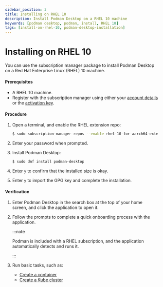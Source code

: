 ```yaml
---
sidebar_position: 3
title: Installing on RHEL 10
description: Install Podman Desktop on a RHEL 10 machine
keywords: [podman desktop, podman, install, RHEL 10]
tags: [install-on-rhel-10, podman-desktop-installation]
---
```


# Installing on RHEL 10

You can use the subscription manager package to install Podman Desktop on a Red Hat Enterprise Linux (RHEL) 10 machine.

#### Prerequisites

- A RHEL 10 machine.
- Register with the subscription manager using either your [account details](https://docs.redhat.com/en/documentation/red_hat_enterprise_linux/9/html/configuring_basic_system_settings/assembly_registering-the-system-and-managing-subscriptions_configuring-basic-system-settings#registering-a-system-by-using-the-command-line_assembly_registering-the-system-and-managing-subscriptions) or the [activation key](https://docs.redhat.com/en/documentation/subscription_central/1-latest/html/getting_started_with_rhel_system_registration/basic-reg-rhel-cli#proc-reg-rhel-rhc-act-key_).

#### Procedure

1. Open a terminal, and enable the RHEL extension repo:

   ```sh
   $ sudo subscription-manager repos --enable rhel-10-for-aarch64-extensions-rpms
   ```

1. Enter your password when prompted.
1. Install Podman Desktop:
   ```sh
   $ sudo dnf install podman-desktop
   ```
1. Enter `y` to confirm that the installed size is okay.
1. Enter `y` to import the GPG key and complete the installation.

#### Verification

1. Enter Podman Desktop in the search box at the top of your home screen, and click the application to open it.
1. Follow the prompts to complete a quick onboarding process with the application.

   :::note

   Podman is included with a RHEL subscription, and the application automatically detects and runs it.

   :::

1. Run basic tasks, such as:
   - [Create a container](/docs/kubernetes/deploying-a-pod-to-kubernetes)
   - [Create a Kube cluster](/docs/kubernetes/deploying-a-pod-to-kubernetes)
